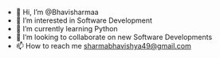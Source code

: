 - 👋 Hi, I’m @Bhavisharmaa
- 👀 I’m interested in Software Development
- 🌱 I’m currently learning Python
- 💞️ I’m looking to collaborate on new Software Developments
- 📫 How to reach me sharmabhavishya49@gmail.com

<!---
Bhavisharmaa/Bhavisharmaa is a ✨ special ✨ repository because its `README.md` (this file) appears on your GitHub profile.
You can click the Preview link to take a look at your changes.
--->
